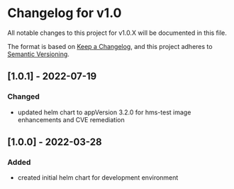 # Changelog for v1.0

All notable changes to this project for v1.0.X will be documented in this file.

The format is based on [Keep a Changelog](https://keepachangelog.com/en/1.0.0/),
and this project adheres to [Semantic Versioning](https://semver.org/spec/v2.0.0.html).

## [1.0.1] - 2022-07-19

### Changed

- updated helm chart to appVersion 3.2.0 for hms-test image enhancements and CVE remediation

## [1.0.0] - 2022-03-28

### Added

- created initial helm chart for development environment